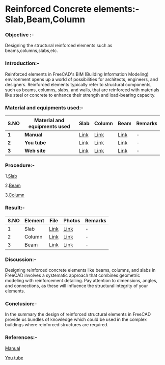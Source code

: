 # Reinforced Concrete elements:- Slab,Beam,Column
### Objective :- 
Designing the structural reinforced elements such as beams,columns,slabs,etc. 
### Introduction:-
Reinforced elements in FreeCAD's BIM (Building Information Modeling) environment opens up a world of possibilities for architects, engineers, and designers. Reinforced elements typically refer to structural components, such as beams, columns, slabs, and walls, that are reinforced with materials like steel or concrete to enhance their strength and load-bearing capacity.
### Material and equipments used:-
| S.NO | Material and equipments used | Slab | Column | Beam | Remarks |
| ---- | ---- | ---- | ---- | ---- | ---- |
|**1**|**Manual** |[Link](https://wiki.freecad.org/Reinforcement_SlabRebars)|[Link](https://wiki.freecad.org/Reinforcement_ColumnRebars)|[Link](https://wiki.freecad.org/Reinforcement_BeamRebars/en)|-|
|**2**|**You tube**|[Link](https://www.youtube.com/watch?v=ObsbhKyGPoA)|[Link](https://www.youtube.com/watch?v=vYgNCvM2NNU)|[Link](https://www.youtube.com/watch?v=iyJMQKHhzUM)|-|
|**3**|**Web site**|[Link](https://wiki.freecad.org/Reinforcement_LShapeRebar)|[Link](https://wiki.freecad.org/Reinforcement_ColumnRebars)|[Link](https://wiki.freecad.org/File:Arch_Rebar_BeamReinforcement_example.png)|-|

### Procedure:-
 1.[Slab](https://github.com/naveenkpareek/CADLAB-WORK-/blob/main/LAB%20ASSIGNMENT%20REPORT/Procedure%20of%20slab.md)
 
 2.[Beam](https://github.com/naveenkpareek/CADLAB-WORK-/blob/main/LAB%20ASSIGNMENT%20REPORT/Procedure%20of%20Beam.md)
 
 3.[Column](https://github.com/naveenkpareek/CADLAB-WORK-/blob/main/LAB%20ASSIGNMENT%20REPORT/Procedure%20of%20Column.md)
 
### Result:-
| S.NO | Element | File | Photos | Remarks |
| ---- | ---- | ---- | ---- | ---- |
|1| Slab | [Link](https://github.com/naveenkpareek/CADLAB-WORK-/blob/main/Files/slab%20reinforcement.FCStd) | [Link](https://github.com/naveenkpareek/CADLAB-WORK-/blob/main/Photos/Slab%20reinforcement.png) |-|
|2| Column |[Link](https://github.com/naveenkpareek/CADLAB-WORK-/blob/main/Files/Column%20reinforcement.FCStd) | [Link](https://github.com/naveenkpareek/CADLAB-WORK-/blob/main/Photos/Column%20reinforcement.png) |-|
|3| Beam |[Link](https://github.com/naveenkpareek/CADLAB-WORK-/blob/main/Files/Beam%20Reinforcement.FCStd) | [Link](https://github.com/naveenkpareek/CADLAB-WORK-/blob/main/Photos/Beam%20reinforcement.png) |-|
 
### Discussion:-

Designing reinforced concrete elements like beams, columns, and slabs in FreeCAD involves a systematic approach that combines geometric modeling with reinforcement detailing. Pay attention to dimensions, angles, and connections, as these will influence the structural integrity of your elements.
### Conclusion:-

In the summary the design of reinforced structural elements in FreeCAD provide us bundles of knowledge which could be used in the complex buildings where reinforced structures are required.
### References:-
[Manual](https://wiki.freecad.org/Reinforcement_Workbench)

[You tube](https://www.youtube.com/watch?v=iyJMQKHhzUM)

